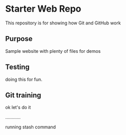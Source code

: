 # Starter Web Repo

This repository is for showing how Git and GitHub work

## Purpose

Sample website with plenty of files for demos

## Testing

doing this for fun.

## Git training
 
 ok let's do it
 
 ............

running stash command
